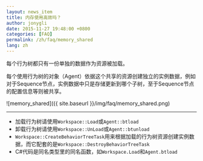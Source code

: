 ```yaml
---
layout: news_item
title: 内存使用高效吗？
author: jonygli
date: 2015-11-27 19:48:00 +0800
categories: [FAQ]
permalink: /zh/faq/memory_shared
lang: zh
---
```


每个行为树都只有一份单独的数据作为资源被加载。

每个使用行为树的对象（Agent）依据这个共享的资源创建独立的实例数据，例如对于Sequence节点，实例数据中只是存储更新到哪个子树，至于Sequence节点的配置信息等则被共享。


![memory_shared]({{ site.baseurl }}/img/faq/memory_shared.png)

-------------------------------

 - 加载行为树请使用`Workspace::Load`或`Agent::btload`
 - 卸载行为树请使用`Workspace::UnLoad`或`Agent::btunload`
 - `Workspace::CreateBehaviorTreeTask`用来根据加载的行为树资源创建实例数据，而它配套的是`Workspace::DestroyBehaviorTreeTask`
 - C#代码是同名类型里的同名函数，如`Workspace.Load`和`Agent.btload`